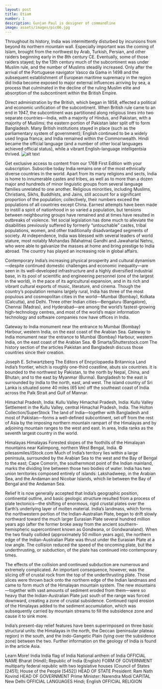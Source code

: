 ```yaml
---
layout: post
title: Etiam
number: 1
description: Gunjan Paul is designer of commandline
image: assets/images/pic06.jpg
---
```


Throughout its history, India was intermittently disturbed by incursions from beyond its northern mountain wall. Especially important was the coming of Islam, brought from the northwest by Arab, Turkish, Persian, and other raiders beginning early in the 8th century CE. Eventually, some of those raiders stayed; by the 13th century much of the subcontinent was under Muslim rule, and the number of Muslims steadily increased. Only after the arrival of the Portuguese navigator Vasco da Gama in 1498 and the subsequent establishment of European maritime supremacy in the region did India become exposed to major external influences arriving by sea, a process that culminated in the decline of the ruling Muslim elite and absorption of the subcontinent within the British Empire.

Direct administration by the British, which began in 1858, effected a political and economic unification of the subcontinent. When British rule came to an end in 1947, the subcontinent was partitioned along religious lines into two separate countries—India, with a majority of Hindus, and Pakistan, with a majority of Muslims; the eastern portion of Pakistan later split off to form Bangladesh. Many British institutions stayed in place (such as the parliamentary system of government); English continued to be a widely used lingua franca; and India remained within the Commonwealth. Hindi became the official language (and a number of other local languages achieved official status), while a vibrant English-language intelligentsia thrived.
![alt text](https://i.pinimg.com/originals/dc/1a/1a/dc1a1a4287f57e4a80ea5ecfd912ee96.png)

Get exclusive access to content from our 1768 First Edition with your subscription.
Subscribe today
India remains one of the most ethnically diverse countries in the world. Apart from its many religions and sects, India is home to innumerable castes and tribes, as well as to more than a dozen major and hundreds of minor linguistic groups from several language families unrelated to one another. Religious minorities, including Muslims, Christians, Sikhs, Buddhists, and Jains, still account for a significant proportion of the population; collectively, their numbers exceed the populations of all countries except China. Earnest attempts have been made to instill a spirit of nationhood in so varied a population, but tensions between neighbouring groups have remained and at times have resulted in outbreaks of violence. Yet social legislation has done much to alleviate the disabilities previously suffered by formerly “untouchable” castes, tribal populations, women, and other traditionally disadvantaged segments of society. At independence, India was blessed with several leaders of world stature, most notably Mohandas (Mahatma) Gandhi and Jawaharlal Nehru, who were able to galvanize the masses at home and bring prestige to India abroad. The country has played an increasing role in global affairs.

Contemporary India’s increasing physical prosperity and cultural dynamism—despite continued domestic challenges and economic inequality—are seen in its well-developed infrastructure and a highly diversified industrial base, in its pool of scientific and engineering personnel (one of the largest in the world), in the pace of its agricultural expansion, and in its rich and vibrant cultural exports of music, literature, and cinema. Though the country’s population remains largely rural, India has three of the most populous and cosmopolitan cities in the world—Mumbai (Bombay), Kolkata (Calcutta), and Delhi. Three other Indian cities—Bengaluru (Bangalore), Chennai (Madras), and Hyderabad—are among the world’s fastest-growing high-technology centres, and most of the world’s major information technology and software companies now have offices in India.

Gateway to India monument near the entrance to Mumbai (Bombay) Harbour, western India, on the east coast of the Arabian Sea.
Gateway to India monument near the entrance to Mumbai (Bombay) Harbour, western India, on the east coast of the Arabian Sea.
© Smarta/Shutterstock.com
The history section of the articles Pakistan and Bangladesh discuss those countries since their creation.

Joseph E. Schwartzberg
The Editors of Encyclopaedia Britannica
Land
India’s frontier, which is roughly one-third coastline, abuts six countries. It is bounded to the northwest by Pakistan, to the north by Nepal, China, and Bhutan; and to the east by Myanmar (Burma). Bangladesh to the east is surrounded by India to the north, east, and west. The island country of Sri Lanka is situated some 40 miles (65 km) off the southeast coast of India across the Palk Strait and Gulf of Mannar.

Himachal Pradesh, India: Kullu Valley
Himachal Pradesh, India: Kullu Valley
Settlement in the Kullu Valley, central Himachal Pradesh, India.
The Holton Collection/SuperStock
The land of India—together with Bangladesh and most of Pakistan—forms a well-defined subcontinent, set off from the rest of Asia by the imposing northern mountain rampart of the Himalayas and by adjoining mountain ranges to the west and east. In area, India ranks as the seventh largest country in the world.

Himalayas
Himalayas
Forested slopes of the foothills of the Himalayan mountains near Kalimpong, northern West Bengal, India.
© pilesasmiles/iStock.com
Much of India’s territory lies within a large peninsula, surrounded by the Arabian Sea to the west and the Bay of Bengal to the east; Cape Comorin, the southernmost point of the Indian mainland, marks the dividing line between those two bodies of water. India has two union territories composed entirely of islands: Lakshadweep, in the Arabian Sea, and the Andaman and Nicobar Islands, which lie between the Bay of Bengal and the Andaman Sea.

Relief
It is now generally accepted that India’s geographic position, continental outline, and basic geologic structure resulted from a process of plate tectonics—the shifting of enormous, rigid crustal plates over the Earth’s underlying layer of molten material. India’s landmass, which forms the northwestern portion of the Indian-Australian Plate, began to drift slowly northward toward the much larger Eurasian Plate several hundred million years ago (after the former broke away from the ancient southern-hemispheric supercontinent known as Gondwana, or Gondwanaland). When the two finally collided (approximately 50 million years ago), the northern edge of the Indian-Australian Plate was thrust under the Eurasian Plate at a low angle. The collision reduced the speed of the oncoming plate, but the underthrusting, or subduction, of the plate has continued into contemporary times.

The effects of the collision and continued subduction are numerous and extremely complicated. An important consequence, however, was the slicing off of crustal rock from the top of the underthrusting plate. Those slices were thrown back onto the northern edge of the Indian landmass and came to form much of the Himalayan mountain system. The new mountains—together with vast amounts of sediment eroded from them—were so heavy that the Indian-Australian Plate just south of the range was forced downward, creating a zone of crustal subsidence. Continued rapid erosion of the Himalayas added to the sediment accumulation, which was subsequently carried by mountain streams to fill the subsidence zone and cause it to sink more.

India’s present-day relief features have been superimposed on three basic structural units: the Himalayas in the north, the Deccan (peninsular plateau region) in the south, and the Indo-Gangetic Plain (lying over the subsidence zone) between the two. Further information on the geology of India is found in the article Asia.

Learn More!
India
India
flag of India
National anthem of India
OFFICIAL NAME
Bharat (Hindi); Republic of India (English)
FORM OF GOVERNMENT
multiparty federal republic with two legislative houses (Council of States [2451]; House of the People [5452])
HEAD OF STATE
President: Ram Nath Kovind
HEAD OF GOVERNMENT
Prime Minister: Narendra Modi
CAPITAL
New Delhi
OFFICIAL LANGUAGES
Hindi; English
OFFICIAL RELIGION
